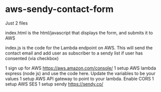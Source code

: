 # aws-sendy-contact-form

Just 2 files

index.html is the html/javascript that displays the form, and submits it to AWS

index.js is the code for the Lambda endpoint on AWS.  This will send the contact email and add user as subscriber to a sendy list if user has consented (via checkbox)

1 sign up for AWS https://aws.amazon.com/console/
1 setup AWS lambda express (node js) and use the code here.  Update the variables to be your values
1 setup AWS API gateway to point to your lambda.   Enable CORS
1 setup AWS SES
1 setup sendy https://sendy.co/
